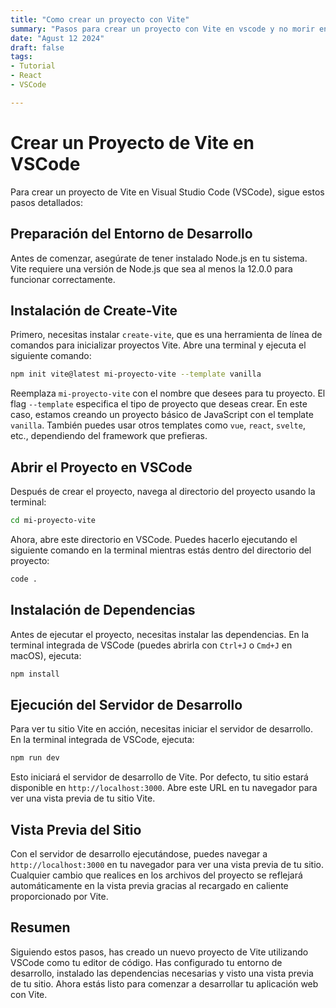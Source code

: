 ```yaml
---
title: "Como crear un proyecto con Vite"
summary: "Pasos para crear un proyecto con Vite en vscode y no morir en el proceso"
date: "Agust 12 2024"
draft: false
tags:
- Tutorial
- React
- VSCode 

---
```


# Crear un Proyecto de Vite en VSCode

Para crear un proyecto de Vite en Visual Studio Code (VSCode), sigue estos pasos detallados:

## Preparación del Entorno de Desarrollo

Antes de comenzar, asegúrate de tener instalado Node.js en tu sistema. Vite requiere una versión de Node.js que sea al menos la 12.0.0 para funcionar correctamente.

## Instalación de Create-Vite

Primero, necesitas instalar `create-vite`, que es una herramienta de línea de comandos para inicializar proyectos Vite. Abre una terminal y ejecuta el siguiente comando:

```bash
npm init vite@latest mi-proyecto-vite --template vanilla
```

Reemplaza `mi-proyecto-vite` con el nombre que desees para tu proyecto. El flag `--template` especifica el tipo de proyecto que deseas crear. En este caso, estamos creando un proyecto básico de JavaScript con el template `vanilla`. También puedes usar otros templates como `vue`, `react`, `svelte`, etc., dependiendo del framework que prefieras.

## Abrir el Proyecto en VSCode

Después de crear el proyecto, navega al directorio del proyecto usando la terminal:

```bash
cd mi-proyecto-vite
```

Ahora, abre este directorio en VSCode. Puedes hacerlo ejecutando el siguiente comando en la terminal mientras estás dentro del directorio del proyecto:

```bash
code .
```

## Instalación de Dependencias

Antes de ejecutar el proyecto, necesitas instalar las dependencias. En la terminal integrada de VSCode (puedes abrirla con `Ctrl+J` o `Cmd+J` en macOS), ejecuta:

```bash
npm install
```

## Ejecución del Servidor de Desarrollo

Para ver tu sitio Vite en acción, necesitas iniciar el servidor de desarrollo. En la terminal integrada de VSCode, ejecuta:

```bash
npm run dev
```

Esto iniciará el servidor de desarrollo de Vite. Por defecto, tu sitio estará disponible en `http://localhost:3000`. Abre este URL en tu navegador para ver una vista previa de tu sitio Vite.

## Vista Previa del Sitio

Con el servidor de desarrollo ejecutándose, puedes navegar a `http://localhost:3000` en tu navegador para ver una vista previa de tu sitio. Cualquier cambio que realices en los archivos del proyecto se reflejará automáticamente en la vista previa gracias al recargado en caliente proporcionado por Vite.

## Resumen

Siguiendo estos pasos, has creado un nuevo proyecto de Vite utilizando VSCode como tu editor de código. Has configurado tu entorno de desarrollo, instalado las dependencias necesarias y visto una vista previa de tu sitio. Ahora estás listo para comenzar a desarrollar tu aplicación web con Vite.
